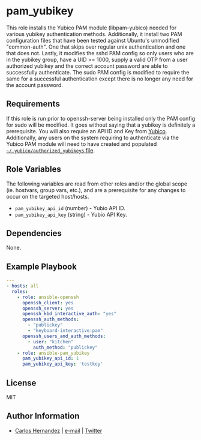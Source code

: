 pam_yubikey
=========

This role installs the Yubico PAM module (libpam-yubico) needed for various
yubikey authentication methods.  Additionally, it install two PAM configuration
files that have been tested against Ubuntu's unmodified "common-auth". One that
skips over regular unix authentication and one that does not. Lastly, it
modifies the sshd PAM config so only users who are in the yubikey group, have
a UID >= 1000, supply a valid OTP from a user authorized yubikey and the
correct account password are able to successfully authenticate.  The sudo PAM
config is modified to require the same for a successful authentication except
there is no longer any need for the account password.

Requirements
------------

If this role is run prior to openssh-server being installed only the PAM config
for sudo will be modified. It goes without saying that a yubikey is definitely
a prerequisite. You will also require an API ID and Key from [Yubico](https://upgrade.yubico.com/getapikey/).
Additionally, any users on the system requiring to authenticate via the Yubico
PAM module will need to have created and populated [`~/.yubico/authorized_yubikeys` file](https://developers.yubico.com/yubico-pam/Yubikey_and_SSH_via_PAM.html).

Role Variables
--------------

The following variables are read from other roles and/or the global scope (ie.
hostvars, group vars, etc.), and are a prerequisite for any changes to occur on
the targeted host/hosts.

* `pam_yubikey_api_id` (number) - Yubio API ID.
* `pam_yubikey_api_key` (string) - Yubio API Key.

Dependencies
------------

None.

Example Playbook
----------------

```yaml
---
- hosts: all
  roles:
    - role: ansible-openssh
      openssh_client: yes
      openssh_server: yes
      openssh_kbd_interactive_auth: "yes"
      openssh_auth_methods:
        - "publickey"
        - "keyboard-interactive:pam"
      openssh_users_and_auth_methods:
        - user: "kitchen"
          auth_method: "publickey"
    - role: ansible-pam_yubikey
      pam_yubikey_api_id: 1
      pam_yubikey_api_key: 'testkey'
```

License
-------

MIT

Author Information
------------------

* [Carlos Hernandez](https://github.com/hurricanehrndz) | [e-mail](mailto:carlos@techbyte.ca) | [Twitter](https://twitter.com/hurricanehrndz)
